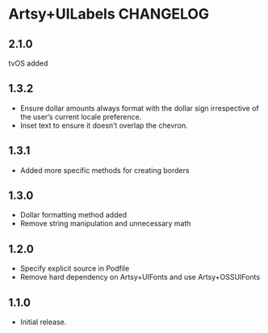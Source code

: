 # Artsy+UILabels CHANGELOG

## 2.1.0

tvOS added

## 1.3.2
* Ensure dollar amounts always format with the dollar sign irrespective of the user’s current locale preference.
* Inset text to ensure it doesn’t overlap the chevron.

## 1.3.1
* Added more specific methods for creating borders

## 1.3.0
* Dollar formatting method added
* Remove string manipulation and unnecessary math

## 1.2.0
* Specify explicit source in Podfile
* Remove hard dependency on Artsy+UIFonts and use Artsy+OSSUIFonts

## 1.1.0

* Initial release.
